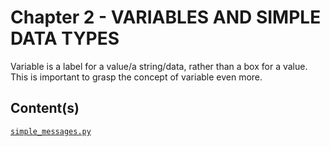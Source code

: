 # Chapter 2 - VARIABLES AND SIMPLE DATA TYPES

Variable is a label for a value/a string/data, rather than a box for a value. This is important to grasp the concept of variable even more.

## Content(s)

[`simple_messages.py`](./simple_messages.py)

